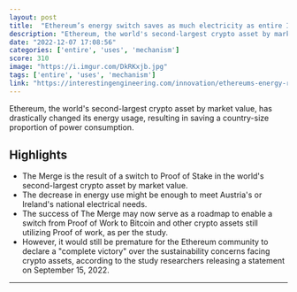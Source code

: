 ```yaml
---
layout: post
title:  "Ethereum’s energy switch saves as much electricity as entire Ireland uses | The success of The Merge concept may now serve as a roadmap to enable a switch from Proof of Work to Proof of Stake in Bitcoin."
description: "Ethereum, the world's second-largest crypto asset by market value, has drastically changed its energy usage, resulting in saving a country-size proportion of power consumption."
date: "2022-12-07 17:08:56"
categories: ['entire', 'uses', 'mechanism']
score: 310
image: "https://i.imgur.com/DkRKxjb.jpg"
tags: ['entire', 'uses', 'mechanism']
link: "https://interestingengineering.com/innovation/ethereums-energy-rescue-formula"
---
```


Ethereum, the world's second-largest crypto asset by market value, has drastically changed its energy usage, resulting in saving a country-size proportion of power consumption.

## Highlights

- The Merge is the result of a switch to Proof of Stake in the world's second-largest crypto asset by market value.
- The decrease in energy use might be enough to meet Austria's or Ireland's national electrical needs.
- The success of The Merge may now serve as a roadmap to enable a switch from Proof of Work to  Bitcoin and other crypto assets still utilizing Proof of work, as per the study.
- However, it would still be premature for the Ethereum community to declare a "complete victory" over the sustainability concerns facing crypto assets, according to the study researchers releasing a statement on September 15, 2022.

---
